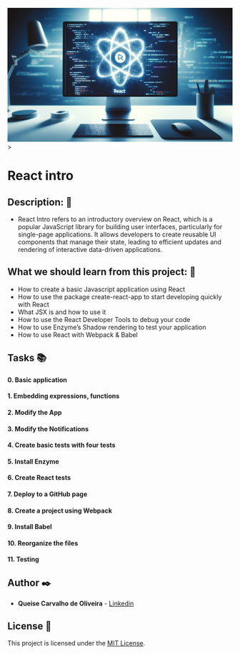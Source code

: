 <img src="https://github.com/Qcarvalhooliveira/holbertonschool-web_react/blob/master/react_intro/image/react.png" width="1000" height="300">>

# **React intro**

## **Description:** :speech_balloon:

* React Intro refers to an introductory overview on React, which is a popular JavaScript library for building user interfaces, particularly for single-page applications. It allows developers to create reusable UI components that manage their state, leading to efficient updates and rendering of interactive data-driven applications.

## **What we should learn from this project:** :bookmark_tabs:

* How to create a basic Javascript application using React
* How to use the package create-react-app to start developing quickly with React
* What JSX is and how to use it
* How to use the React Developer Tools to debug your code
* How to use Enzyme’s Shadow rendering to test your application
* How to use React with Webpack & Babel

## **Tasks** :books:

#### **0. Basic application**

#### **1. Embedding expressions, functions**

#### **2. Modify the App**

#### **3. Modify the Notifications**

#### **4. Create basic tests with four tests**

#### **5. Install Enzyme**

#### **6. Create React tests**

#### **7. Deploy to a GitHub page**

#### **8. Create a project using Webpack**

#### **9. Install Babel**

#### **10. Reorganize the files**

#### **11. Testing**


## **Author** :black_nib:

* **Queise Carvalho de Oliveira** - [Linkedin](https://www.linkedin.com/in/queise-carvalho-de-oliveira-50359749/)


## License :page_with_curl:
This project is licensed under the [MIT License](https://opensource.org/license/mit/).
